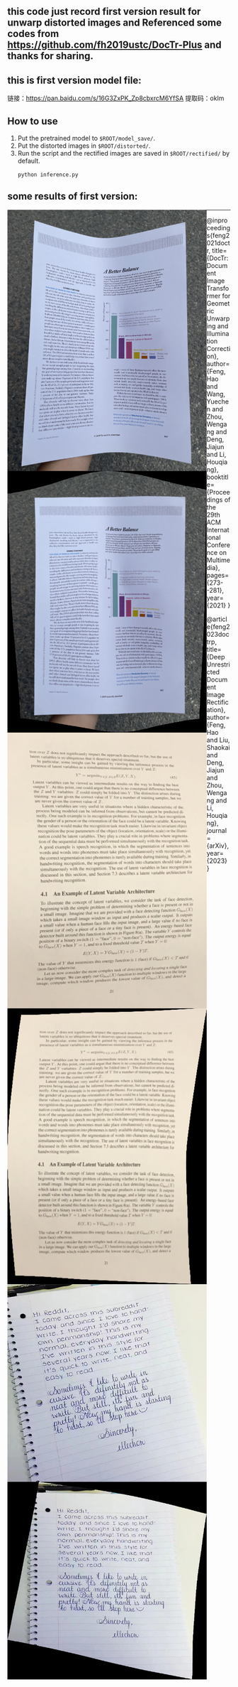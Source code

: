 ## this code just record first version result for unwarp distorted images and Referenced some codes from https://github.com/fh2019ustc/DocTr-Plus and thanks for sharing.

## this is first version model file:
链接：https://pan.baidu.com/s/16G3ZxPK_Zp8cbxrcM6YfSA 
提取码：oklm


## How to use 
1. Put the pretrained model to `$ROOT/model_save/`.
2. Put the distorted images in `$ROOT/distorted/`.
3. Run the script and the rectified images are saved in `$ROOT/rectified/` by default.
    ```
    python inference.py
    ```


## some results of first version:

<div align="center">
     <img src="./distorted/111.png" align="left" width = "450"/>
     <img src="./rectified/111_geo.png" align="left" width = "450"/>
</div>

<div align="center">
     <img src="./distorted/112.png" align="left" width = "450"/>
     <img src="./rectified/112_geo.png" align="left" width = "450"/>
</div>

<div align="center">
     <img src="./distorted/113.jpg" align="left" width = "450"/>
     <img src="./rectified/113_geo.png" align="left" width = "450"/>
</div>

--------------------------

@inproceedings{feng2021doctr,
  title={DocTr: Document Image Transformer for Geometric Unwarping and Illumination Correction},
  author={Feng, Hao and Wang, Yuechen and Zhou, Wengang and Deng, Jiajun and Li, Houqiang},
  booktitle={Proceedings of the 29th ACM International Conference on Multimedia},
  pages={273--281},
  year={2021}
}

@article{feng2023doctrp,
  title={Deep Unrestricted Document Image Rectification},
  author={Feng, Hao and Liu, Shaokai and Deng, Jiajun and Zhou, Wengang and Li, Houqiang},
  journal={arXiv},
  year={2023}
}
